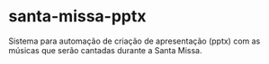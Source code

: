 # santa-missa-pptx
Sistema para automação de criação de apresentação (pptx) com as músicas que serão cantadas durante a Santa Missa.
